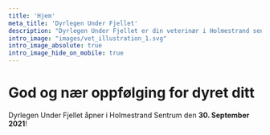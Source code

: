 ```yaml
---
title: 'Hjem'
meta_title: 'Dyrlegen Under Fjellet'
description: "Dyrlegen Under Fjellet er din veterinær i Holmestrand sentrum"
intro_image: "images/vet_illustration_1.svg"
intro_image_absolute: true 
intro_image_hide_on_mobile: true
---
```


# God og nær oppfølging for dyret ditt
Dyrlegen Under Fjellet åpner i Holmestrand Sentrum den **30. September 2021**!
